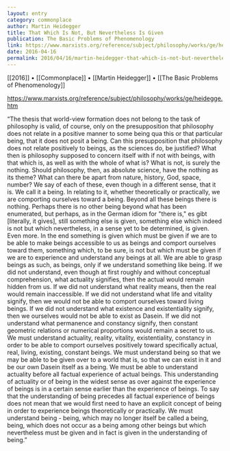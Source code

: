 ```yaml
---
layout: entry
category: commonplace
author: Martin Heidegger
title: That Which Is Not, But Nevertheless Is Given
publication: The Basic Problems of Phenomenology
link: https://www.marxists.org/reference/subject/philosophy/works/ge/heidegge.htm
date: 2016-04-16
permalink: 2016/04/16/martin-heidegger-that-which-is-not-but-nevertheless-is-given
---
```


[[2016]] • [[Commonplace]] • [[Martin Heidegger]] • [[The Basic Problems of Phenomenology]]

https://www.marxists.org/reference/subject/philosophy/works/ge/heidegge.htm

“The thesis that world-view formation does not belong to the task of philosophy is valid, of course, only on the presupposition that philosophy does not relate in a positive manner to some being qua this or that particular being, that it does not posit a being. Can this presupposition that philosophy does not relate positively to beings, as the sciences do, be justified? What then is philosophy supposed to concern itself with if not with beings, with that which is, as well as with the whole of what is? What is not, is surely the nothing. Should philosophy, then, as absolute science, have the nothing as its theme? What can there be apart from nature, history, God, space, number? We say of each of these, even though in a different sense, that it is. We call it a being. In relating to it, whether theoretically or practically, we are comporting ourselves toward a being. Beyond all these beings there is nothing. Perhaps there is no other being beyond what has been enumerated, but perhaps, as in the German idiom for "there is," es gibt [literally, it gives], still something else is given, something else which indeed is not but which nevertheless, in a sense yet to be determined, is given. Even more. In the end something is given which must be given if we are to be able to make beings accessible to us as beings and comport ourselves toward them, something which, to be sure, is not but which must be given if we are to experience and understand any beings at all. We are able to grasp beings as such, as beings, only if we understand something like being. If we did not understand, even though at first roughly and without conceptual comprehension, what actuality signifies, then the actual would remain hidden from us. If we did not understand what reality means, then the real would remain inaccessible. If we did not understand what life and vitality signify, then we would not be able to comport ourselves toward living beings. If we did not understand what existence and existentiality signify, then we ourselves would not be able to exist as Dasein. If we did not understand what permanence and constancy signify, then constant geometric relations or numerical proportions would remain a secret to us. We must understand actuality, reality, vitality, existentiality, constancy in order to be able to comport ourselves positively toward specifically actual, real, living, existing, constant beings. We must understand being so that we may be able to be given over to a world that is, so that we can exist in it and be our own Dasein itself as a being. We must be able to understand actuality before all factual experience of actual beings. This understanding of actuality or of being in the widest sense as over against the experience of beings is in a certain sense earlier than the experience of beings. To say that the understanding of being precedes all factual experience of beings does not mean that we would first need to have an explicit concept of being in order to experience beings theoretically or practically. We must understand being - being, which may no longer itself be called a being, being, which does not occur as a being among other beings but which nevertheless must be given and in fact is given in the understanding of being.”
